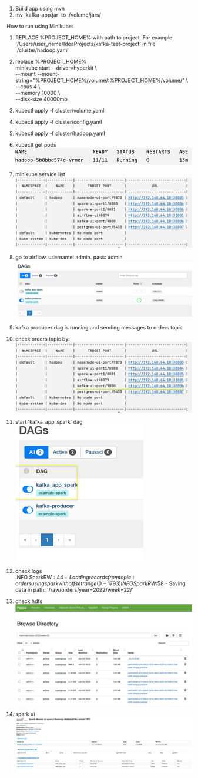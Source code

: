 1) Build app using mvn  
2) mv 'kafka-app.jar' to ./volume/jars/  

How to run using Minikube:   
1) REPLACE %PROJECT_HOME% with path to project. For example '/Users/user_name/IdeaProjects/kafka-test-project' in file ./cluster/hadoop.yaml   

2) replace %PROJECT_HOME%  
minikube start --driver=hyperkit \\  
   --mount --mount-string="%PROJECT_HOME%/volume/:%PROJECT_HOME%/volume/"  \\   
   --cpus 4 \\  
   --memory 10000 \\  
   --disk-size 40000mb  
3) kubectl apply -f cluster/volume.yaml
4) kubectl apply -f cluster/config.yaml
5) kubectl apply -f cluster/hadoop.yaml
6) kubectl get pods  
   ![Alt text](/images/get_pods.png)
7) minikube service list  
   ![Alt text](/images/minikube_service_list.png)
8) go to airflow. username: admin. pass: admin  
   ![Alt text](/images/airflow_1.png)
9) kafka producer dag is running and sending messages to orders topic  
10) check orders topic by:  
    ![Alt text](/images/go_to_kafka_ui.png)
11) start 'kafka_app_spark' dag  
    ![Alt text](/images/start_kafka_app_dag.png)
12) check logs  
INFO  SparkRW$:44 - Loading records from topic: orders using spark with offset range (0 - 1793)  
INFO  SparkRW$:58 - Saving data in path: '/raw/orders/year=2022/week=22/'  
13) check hdfs  
    ![Alt text](/images/hdfs.png)  
14) spark ui  
    ![Alt text](/images/spark_ui.png)  

